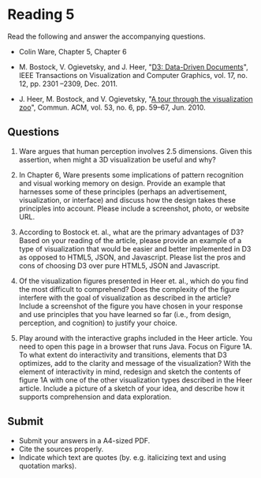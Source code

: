 # Reading 5

Read the following and answer the accompanying questions.

* Colin Ware, Chapter 5, Chapter 6

* M. Bostock, V. Ogievetsky, and J. Heer, "[D3: Data-Driven Documents][1]",
  IEEE Transactions on Visualization and Computer Graphics, vol. 17, no. 12,
  pp. 2301 –2309, Dec. 2011.

* J. Heer, M. Bostock, and V. Ogievetsky, "[A tour through the visualization
  zoo][2]", Commun. ACM, vol. 53, no. 6, pp. 59–67, Jun. 2010.

[1]: cdn://excerpts/w6/Bostock_D3.pdf
[2]: cdn://excerpts/w6/Heer_tour_through_the_visualization_zoo.pdf


## Questions

1. Ware argues that human perception involves 2.5 dimensions. Given this assertion, when might a 3D visualization be useful and why?

2. In Chapter 6, Ware presents some implications of pattern recognition and visual working memory on design. Provide an example that harnesses some of these principles (perhaps an advertisement, visualization, or interface) and discuss how the design takes these principles into account. Please include a screenshot, photo, or website URL.

3. According to Bostock et. al., what are the primary advantages of D3? Based on your reading of the article, please provide an example of a type of visualization that would be easier and better implemented in D3 as opposed to HTML5, JSON, and Javascript. Please list the pros and cons of choosing D3 over pure HTML5, JSON and Javascript.

4. Of the visualization figures presented in Heer et. al., which do you find the most difficult to comprehend? Does the complexity of the figure interfere with the goal of visualization as described in the article? Include a screenshot of the figure you have chosen in your response and use principles that you have learned so far (i.e., from design, perception, and cognition) to justify your choice.

3. Play around with the interactive graphs included in the Heer article. You need to open this page in a browser that runs Java. Focus on Figure 1A. To what extent do interactivity and transitions, elements that D3 optimizes, add to the clarity and message of the visualization? With the element of interactivity in mind, redesign and sketch the contents of figure 1A with one of the other visualization types described in the Heer article. Include a picture of a sketch of your idea, and describe how it supports comprehension and data exploration.

## Submit
* Submit your answers in a A4-sized PDF. 
* Cite the sources properly. 
* Indicate which text are quotes (by. e.g. italicizing text and using quotation marks).
